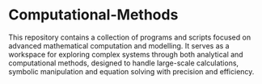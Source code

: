 # Computational-Methods
This repository contains a collection of programs and scripts focused on advanced mathematical computation and modelling. It serves as a workspace for exploring complex systems through both analytical and computational methods, designed to handle large-scale calculations, symbolic manipulation and equation solving with precision and efficiency.
